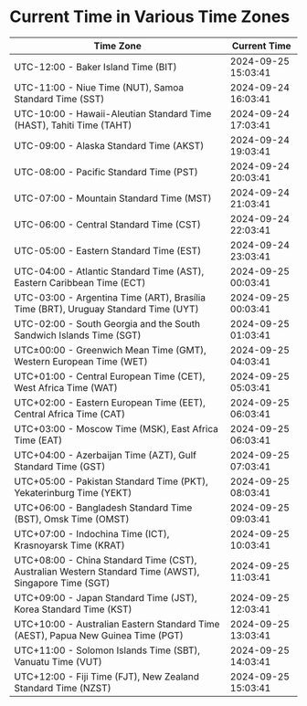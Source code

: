 # Current Time in Various Time Zones

| Time Zone | Current Time |
|-----------|--------------|
| UTC-12:00 - Baker Island Time (BIT) | 2024-09-25 15:03:41 |
| UTC-11:00 - Niue Time (NUT), Samoa Standard Time (SST) | 2024-09-24 16:03:41 |
| UTC-10:00 - Hawaii-Aleutian Standard Time (HAST), Tahiti Time (TAHT) | 2024-09-24 17:03:41 |
| UTC-09:00 - Alaska Standard Time (AKST) | 2024-09-24 19:03:41 |
| UTC-08:00 - Pacific Standard Time (PST) | 2024-09-24 20:03:41 |
| UTC-07:00 - Mountain Standard Time (MST) | 2024-09-24 21:03:41 |
| UTC-06:00 - Central Standard Time (CST) | 2024-09-24 22:03:41 |
| UTC-05:00 - Eastern Standard Time (EST) | 2024-09-24 23:03:41 |
| UTC-04:00 - Atlantic Standard Time (AST), Eastern Caribbean Time (ECT) | 2024-09-25 00:03:41 |
| UTC-03:00 - Argentina Time (ART), Brasília Time (BRT), Uruguay Standard Time (UYT) | 2024-09-25 00:03:41 |
| UTC-02:00 - South Georgia and the South Sandwich Islands Time (SGT) | 2024-09-25 01:03:41 |
| UTC±00:00 - Greenwich Mean Time (GMT), Western European Time (WET) | 2024-09-25 04:03:41 |
| UTC+01:00 - Central European Time (CET), West Africa Time (WAT) | 2024-09-25 05:03:41 |
| UTC+02:00 - Eastern European Time (EET), Central Africa Time (CAT) | 2024-09-25 06:03:41 |
| UTC+03:00 - Moscow Time (MSK), East Africa Time (EAT) | 2024-09-25 06:03:41 |
| UTC+04:00 - Azerbaijan Time (AZT), Gulf Standard Time (GST) | 2024-09-25 07:03:41 |
| UTC+05:00 - Pakistan Standard Time (PKT), Yekaterinburg Time (YEKT) | 2024-09-25 08:03:41 |
| UTC+06:00 - Bangladesh Standard Time (BST), Omsk Time (OMST) | 2024-09-25 09:03:41 |
| UTC+07:00 - Indochina Time (ICT), Krasnoyarsk Time (KRAT) | 2024-09-25 10:03:41 |
| UTC+08:00 - China Standard Time (CST), Australian Western Standard Time (AWST), Singapore Time (SGT) | 2024-09-25 11:03:41 |
| UTC+09:00 - Japan Standard Time (JST), Korea Standard Time (KST) | 2024-09-25 12:03:41 |
| UTC+10:00 - Australian Eastern Standard Time (AEST), Papua New Guinea Time (PGT) | 2024-09-25 13:03:41 |
| UTC+11:00 - Solomon Islands Time (SBT), Vanuatu Time (VUT) | 2024-09-25 14:03:41 |
| UTC+12:00 - Fiji Time (FJT), New Zealand Standard Time (NZST) | 2024-09-25 15:03:41 |

